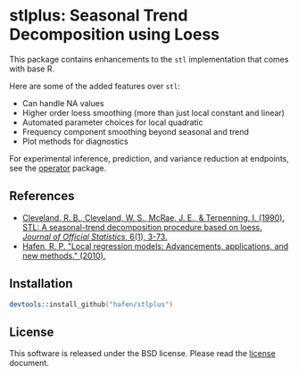 # stlplus: Seasonal Trend Decomposition using Loess

This package contains enhancements to the `stl` implementation that comes with base R.

Here are some of the added features over `stl`:

- Can handle NA values
- Higher order loess smoothing (more than just local constant and linear)
- Automated parameter choices for local quadratic
- Frequency component smoothing beyond seasonal and trend
- Plot methods for diagnostics

For experimental inference, prediction, and variance reduction at endpoints, see the [operator](http://github.com/hafen/operator) package.

## References

- [Cleveland, R. B., Cleveland, W. S., McRae, J. E., & Terpenning, I. (1990). STL: A seasonal-trend decomposition procedure based on loess. *Journal of Official Statistics*, 6(1), 3-73.](http://cs.wellesley.edu/~cs315/Papers/stl%20statistical%20model.pdf)
- [Hafen, R. P. "Local regression models: Advancements, applications, and new methods." (2010).](http://search.proquest.com/docview/749923640)

## Installation

```s
devtools::install_github("hafen/stlplus")
```

## License

This software is released under the BSD license.  Please read the [license](https://github.com/hafen/stlplus/blob/master/LICENSE.md) document.

